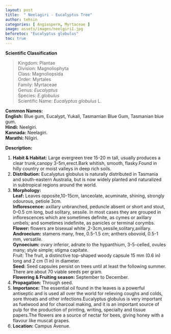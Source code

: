 ```yaml
---
layout: post
title:  " Neelagiri - Eucalyptus Tree"
author: tehsin
categories: [ Angiosperm, Myrtaceae ]
image: assets/images/neelgiri1.jpg
beforetoc: "Eucalyptus globulus"
toc: true
---
```


**Scientific Classification**  
>Kingdom:			Plantae  
>Division:			Magnoliophyta  
>Class:				Magnoliopsida  
>Order:				Myrtales  
>Family:			Myrtaceae  
>Genus:				*Eucalyptus*  
>Species:			*E.globulus*  
>Scientific Name:	*Eucalyptus globulus* L.  

**Common Names:**  
**English:**  Blue gum, Eucalypt, Yukali, Tasmamian Blue Gum, Tasmanian blue gum.  
**Hindi:**    Neelgiri.  
**Kannada:**    Neelagiri.  
**Marathi:**   Nilgiri.  

**Description:**   
1. **Habit & Habitat:** Large evergreen tree 15-20 m tall, usually produces a clear trunk,canopy 3-5m,erect.Bark whitish, smooth, flasky.Found in hilly country or moist valleys in deep rich soils.  
2. **Distribution:** Eucalyptus globulus is naturally distributed in Tasmania and south-eastern Australia, but is now widely planted and naturalized in subtropical regions around the world.  
3. **Morphology:**  
**Leaf:** Leaves opposite,10-15cm, lanceolate, acuminate, shining, strongly odourous, petiole 3cm.  
**Inflorescence:** axillary unbranched, peduncle absent or short and stout, 0–0.5 cm long, bud solitary, sessile. In most cases they are grouped in inflorescences which are sometimes definite, as cymes or axillary umbels; and sometimes indefinite, as panicles or terminal corymbs.  
**Flower:** flowers  are bisexual white ,2-3cm,sessile,solitary,axillary.  
**Androecium:** stamens many, free, 0.5-1.5 cm; anthers obovoid, 0.5-1 mm, versatile.  
**Gynoecium:** ovary inferior, adnate to the hypanthium, 3-5-celled, ovules many; style simple; stigma capitate.  
Fruit: The fruit, a distinctive top-shaped woody capsule 15 mm (0.6 in) long and 2 cm (1 in) in diameter.  
**Seed:** Seed capsules persist on trees until at least the following summer. There are about 70 viable seeds per gram.  
**Flowering & Fruiting season:** September to December.  
4. **Propagation:**  Through seed.  
5. **Importance:** The essential oil found in the leaves is a powerful antiseptic and is used all over the world for relieving coughs and colds, sore throats and other infections.Eucalyptus globulus is very important as fuelwood and for charcoal making, and it is an important source of pulp for the production of printing, writing, specialty and tissue papers.The flowers are a source of nectar for bees, giving honey with a flavour like muscat grapes.  
6. **Location:** Campus Avenue.  
